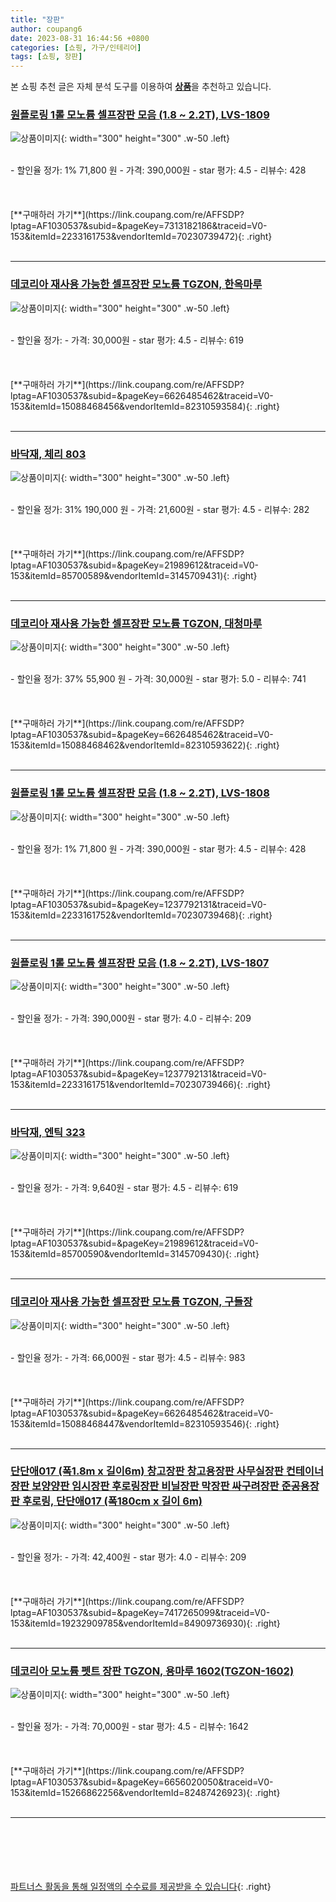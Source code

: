 ```yaml
---
title: "장판"
author: coupang6
date: 2023-08-31 16:44:56 +0800
categories: [쇼핑, 가구/인테리어]
tags: [쇼핑, 장판]
---
```


본 쇼핑 추천 글은 자체 분석 도구를 이용하여 [**상품**](https://link.coupang.com/a/bao1ui)을 추천하고 있습니다.

### [원플로링 1롤 모노륨 셀프장판 모음 (1.8 ~ 2.2T), LVS-1809](https://link.coupang.com/re/AFFSDP?lptag=AF1030537&subid=&pageKey=7313182186&traceid=V0-153&itemId=2233161753&vendorItemId=70230739472)

![상품이미지](https://thumbnail9.coupangcdn.com/thumbnails/remote/230x230ex/image/vendor_inventory/9704/2125761c0206aa0e2b8333be5c4c0a1f89a4c4668cf17a030800b260d659.jpg){: width="300" height="300" .w-50 .left}


<br>
- 할인율 정가: 1%  71,800   원
- 가격: 390,000원
- star 평가: 4.5
- 리뷰수: 428
<br>
<br>
<br>
<br>
[**구매하러 가기**](https://link.coupang.com/re/AFFSDP?lptag=AF1030537&subid=&pageKey=7313182186&traceid=V0-153&itemId=2233161753&vendorItemId=70230739472){: .right}
<br>
<br>

---

### [데코리아 재사용 가능한 셀프장판 모노륨 TGZON, 한옥마루](https://link.coupang.com/re/AFFSDP?lptag=AF1030537&subid=&pageKey=6626485462&traceid=V0-153&itemId=15088468456&vendorItemId=82310593584)

![상품이미지](https://thumbnail6.coupangcdn.com/thumbnails/remote/230x230ex/image/rs_quotation_api/guvjwakw/2e7f11fc88b8429abdf5968a00ef0b11.jpg){: width="300" height="300" .w-50 .left}


<br>
- 할인율 정가: 
- 가격: 30,000원
- star 평가: 4.5
- 리뷰수: 619
<br>
<br>
<br>
<br>
[**구매하러 가기**](https://link.coupang.com/re/AFFSDP?lptag=AF1030537&subid=&pageKey=6626485462&traceid=V0-153&itemId=15088468456&vendorItemId=82310593584){: .right}
<br>
<br>

---

### [바닥재, 체리 803](https://link.coupang.com/re/AFFSDP?lptag=AF1030537&subid=&pageKey=21989612&traceid=V0-153&itemId=85700589&vendorItemId=3145709431)

![상품이미지](https://thumbnail6.coupangcdn.com/thumbnails/remote/230x230ex/image/product/image/vendoritem/2017/08/22/3145709431/b1f690ea-ced3-4ac6-bb65-3702790bddd2.jpg){: width="300" height="300" .w-50 .left}


<br>
- 할인율 정가: 31%  190,000   원
- 가격: 21,600원
- star 평가: 4.5
- 리뷰수: 282
<br>
<br>
<br>
<br>
[**구매하러 가기**](https://link.coupang.com/re/AFFSDP?lptag=AF1030537&subid=&pageKey=21989612&traceid=V0-153&itemId=85700589&vendorItemId=3145709431){: .right}
<br>
<br>

---

### [데코리아 재사용 가능한 셀프장판 모노륨 TGZON, 대청마루](https://link.coupang.com/re/AFFSDP?lptag=AF1030537&subid=&pageKey=6626485462&traceid=V0-153&itemId=15088468462&vendorItemId=82310593622)

![상품이미지](https://thumbnail9.coupangcdn.com/thumbnails/remote/230x230ex/image/rs_quotation_api/cnwp6c2u/38db212387cc40fdb4ed8a282e1d519b.jpg){: width="300" height="300" .w-50 .left}


<br>
- 할인율 정가: 37%  55,900   원
- 가격: 30,000원
- star 평가: 5.0
- 리뷰수: 741
<br>
<br>
<br>
<br>
[**구매하러 가기**](https://link.coupang.com/re/AFFSDP?lptag=AF1030537&subid=&pageKey=6626485462&traceid=V0-153&itemId=15088468462&vendorItemId=82310593622){: .right}
<br>
<br>

---

### [원플로링 1롤 모노륨 셀프장판 모음 (1.8 ~ 2.2T), LVS-1808](https://link.coupang.com/re/AFFSDP?lptag=AF1030537&subid=&pageKey=1237792131&traceid=V0-153&itemId=2233161752&vendorItemId=70230739468)

![상품이미지](https://thumbnail9.coupangcdn.com/thumbnails/remote/230x230ex/image/vendor_inventory/9c5b/87b3c06d5170f42a6dc52a3376a0b0cacd91ccf3b294ae558322a1aa0b14.jpg){: width="300" height="300" .w-50 .left}


<br>
- 할인율 정가: 1%  71,800   원
- 가격: 390,000원
- star 평가: 4.5
- 리뷰수: 428
<br>
<br>
<br>
<br>
[**구매하러 가기**](https://link.coupang.com/re/AFFSDP?lptag=AF1030537&subid=&pageKey=1237792131&traceid=V0-153&itemId=2233161752&vendorItemId=70230739468){: .right}
<br>
<br>

---

### [원플로링 1롤 모노륨 셀프장판 모음 (1.8 ~ 2.2T), LVS-1807](https://link.coupang.com/re/AFFSDP?lptag=AF1030537&subid=&pageKey=1237792131&traceid=V0-153&itemId=2233161751&vendorItemId=70230739466)

![상품이미지](https://thumbnail9.coupangcdn.com/thumbnails/remote/230x230ex/image/vendor_inventory/6c35/f36ef847d032ad1e56a3a50d3e913a102b742f8e3cc4f66a5ca28c24eb27.jpg){: width="300" height="300" .w-50 .left}


<br>
- 할인율 정가: 
- 가격: 390,000원
- star 평가: 4.0
- 리뷰수: 209
<br>
<br>
<br>
<br>
[**구매하러 가기**](https://link.coupang.com/re/AFFSDP?lptag=AF1030537&subid=&pageKey=1237792131&traceid=V0-153&itemId=2233161751&vendorItemId=70230739466){: .right}
<br>
<br>

---

### [바닥재, 엔틱 323](https://link.coupang.com/re/AFFSDP?lptag=AF1030537&subid=&pageKey=21989612&traceid=V0-153&itemId=85700590&vendorItemId=3145709430)

![상품이미지](https://thumbnail10.coupangcdn.com/thumbnails/remote/230x230ex/image/product/image/vendoritem/2017/08/22/3145709430/03d0dd56-da41-4eeb-b3c7-304345d1ed3b.jpg){: width="300" height="300" .w-50 .left}


<br>
- 할인율 정가: 
- 가격: 9,640원
- star 평가: 4.5
- 리뷰수: 619
<br>
<br>
<br>
<br>
[**구매하러 가기**](https://link.coupang.com/re/AFFSDP?lptag=AF1030537&subid=&pageKey=21989612&traceid=V0-153&itemId=85700590&vendorItemId=3145709430){: .right}
<br>
<br>

---

### [데코리아 재사용 가능한 셀프장판 모노륨 TGZON, 구들장](https://link.coupang.com/re/AFFSDP?lptag=AF1030537&subid=&pageKey=6626485462&traceid=V0-153&itemId=15088468447&vendorItemId=82310593546)

![상품이미지](https://thumbnail8.coupangcdn.com/thumbnails/remote/230x230ex/image/rs_quotation_api/mcweahib/9f953ee27727433ba23f918b7887410c.jpg){: width="300" height="300" .w-50 .left}


<br>
- 할인율 정가: 
- 가격: 66,000원
- star 평가: 4.5
- 리뷰수: 983
<br>
<br>
<br>
<br>
[**구매하러 가기**](https://link.coupang.com/re/AFFSDP?lptag=AF1030537&subid=&pageKey=6626485462&traceid=V0-153&itemId=15088468447&vendorItemId=82310593546){: .right}
<br>
<br>

---

### [단단애017 (폭1.8m x 길이6m) 창고장판 창고용장판 사무실장판 컨테이너장판 보양양판 임시장판 후로링장판 비닐장판 막장판 싸구려장판 준공용장판 후로링, 단단애017 (폭180cm x 길이 6m)](https://link.coupang.com/re/AFFSDP?lptag=AF1030537&subid=&pageKey=7417265099&traceid=V0-153&itemId=19232909785&vendorItemId=84909736930)

![상품이미지](https://thumbnail7.coupangcdn.com/thumbnails/remote/230x230ex/image/vendor_inventory/3b0b/106d20673473d86c4e68f81377019a147ad99389772cb9959ab7907f05a6.jpg){: width="300" height="300" .w-50 .left}


<br>
- 할인율 정가: 
- 가격: 42,400원
- star 평가: 4.0
- 리뷰수: 209
<br>
<br>
<br>
<br>
[**구매하러 가기**](https://link.coupang.com/re/AFFSDP?lptag=AF1030537&subid=&pageKey=7417265099&traceid=V0-153&itemId=19232909785&vendorItemId=84909736930){: .right}
<br>
<br>

---

### [데코리아 모노륨 펫트 장판 TGZON, 용마루 1602(TGZON-1602)](https://link.coupang.com/re/AFFSDP?lptag=AF1030537&subid=&pageKey=6656020050&traceid=V0-153&itemId=15266862256&vendorItemId=82487426923)

![상품이미지](https://thumbnail8.coupangcdn.com/thumbnails/remote/230x230ex/image/retail/images/2970585248365890-b6ba9f53-92bb-465f-aacc-6d7cd8d15c52.jpg){: width="300" height="300" .w-50 .left}


<br>
- 할인율 정가: 
- 가격: 70,000원
- star 평가: 4.5
- 리뷰수: 1642
<br>
<br>
<br>
<br>
[**구매하러 가기**](https://link.coupang.com/re/AFFSDP?lptag=AF1030537&subid=&pageKey=6656020050&traceid=V0-153&itemId=15266862256&vendorItemId=82487426923){: .right}
<br>
<br>

---
<br><br><br><br><br> [파트너스 활동을 통해 일정액의 수수료를 제공받을 수 있습니다](https://link.coupang.com/a/bao1ui){: .right}